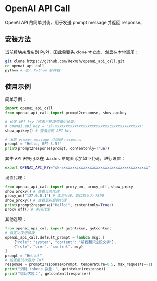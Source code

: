 # OpenAI API Call

OpenAI API 的简单封装，用于发送 prompt message 并返回 response。

## 安装方法
当前模块未发布到 PyPI，因此需要先 clone 本仓库，然后在本地调用：

```bash
git clone https://github.com/RexWzh/openai_api_call.git
cd openai_api_call
python # 进入 Python 解释器
```

## 使用示例
简单示例：

```python
import openai_api_call
from openai_api_call import prompt2response, show_apikey

# 设置 API key（或者在环境变量中设置）
# openai.api_key = "sk-xxxxxxxxxxxxxxxxxxxxxxxxxxxxxxxxxxxxxxxx"
show_apikey() # 查看当前 API key

# 发送 prompt message 并返回 response
prompt = "Hello, GPT-3.5!"
print(prompt2response(prompt, contentonly=True))
```
其中 API 密钥可以在 `.bashrc` 结尾处添加如下代码，进行设置：

```bash
export OPENAI_API_KEY="sk-xxxxxxxxxxxxxxxxxxxxxxxxxxxxxxxxxxxxxxxx"
```

设置代理：

```python
from openai_api_call import proxy_on, proxy_off, show_proxy
show_proxy() # 查看当前代理
proxy_on("127.0.0.1") # 本地代理，端口默认为 7890
show_proxy() # 查看更新后的代理
print(prompt2response("Hello!", contentonly=True))
proxy_off() # 关闭代理
```

其他选项：

```python
from openai_api_call import getntoken, getcontent
# 自定义发送模板
openai_api_call.default_prompt = lambda msg: [
    {"role": "system", "content": "帮我翻译这段文字"},
    {"role": "user", "content": msg}
]
prompt = "Hello!"
# 设置重试次数为 Inf
response = prompt2response(prompt, temperature=0.5, max_requests=-1)
print("消耗 tokens 数量：", getntoken(response))
print("返回内容：", getcontent(response))
```
